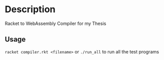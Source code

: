 # Description

Racket to WebAssembly Compiler for my Thesis

## Usage

`racket compiler.rkt <filename>` or `./run_all` to run all the test programs
